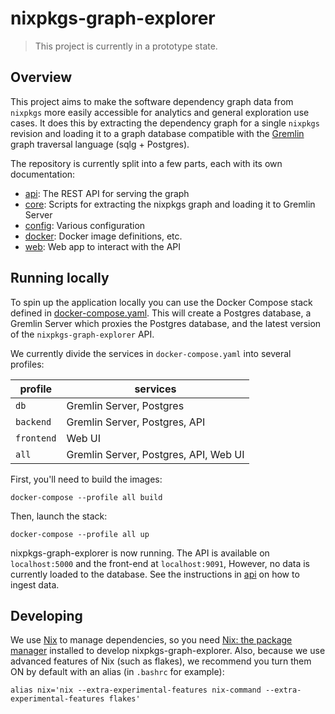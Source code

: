 # nixpkgs-graph-explorer

> This project is currently in a prototype state.

## Overview

This project aims to make the software dependency graph data from `nixpkgs` more
easily accessible for analytics and general exploration use cases. It does this
by extracting the dependency graph for a single `nixpkgs` revision and loading
it to a graph database compatible with the
[Gremlin](https://tinkerpop.apache.org/gremlin.html) graph traversal language
(sqlg + Postgres).

The repository is currently split into a few parts, each with its own
documentation:

* [api](api): The REST API for serving the graph
* [core](core): Scripts for extracting the nixpkgs graph and loading it to Gremlin
  Server
* [config](config): Various configuration
* [docker](docker): Docker image definitions, etc.
* [web](web): Web app to interact with the API

## Running locally

To spin up the application locally you can use the Docker Compose stack defined
in [docker-compose.yaml](docker-compose.yaml). This will create a Postgres
database, a Gremlin Server which proxies the Postgres database, and the latest
version of the `nixpkgs-graph-explorer` API.

We currently divide the services in `docker-compose.yaml` into several profiles:

| profile  | services                              |
|----------|---------------------------------------|
| `db`       | Gremlin Server, Postgres              |
| `backend`  | Gremlin Server, Postgres, API         |
| `frontend` | Web UI                                |
| `all`      | Gremlin Server, Postgres, API, Web UI |


First, you'll need to build the images:

```
docker-compose --profile all build
```

Then, launch the stack:

```
docker-compose --profile all up
```

nixpkgs-graph-explorer is now running. The API is available on `localhost:5000`
and the front-end at `localhost:9091`, However, no data is currently loaded to
the database. See the instructions in [api](./api) on how to ingest data.

## Developing

We use [Nix](https://nixos.org/) to manage dependencies, so you need
[Nix: the package manager](https://nixos.org/download.html) installed to develop
nixpkgs-graph-explorer. Also, because we use advanced features of Nix (such as flakes), we
recommend you turn them ON by default with an alias (in `.bashrc` for example):

```
alias nix='nix --extra-experimental-features nix-command --extra-experimental-features flakes'
```
